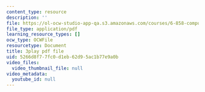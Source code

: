 ```yaml
---
content_type: resource
description: ''
file: https://ol-ocw-studio-app-qa.s3.amazonaws.com/courses/6-858-computer-systems-security-fall-2014/5266d8f77fc0d1eb62d95ac1b77e9a0b_eRJ_r8WF1Y0.pdf
file_type: application/pdf
learning_resource_types: []
ocw_type: OCWFile
resourcetype: Document
title: 3play pdf file
uid: 5266d8f7-7fc0-d1eb-62d9-5ac1b77e9a0b
video_files:
  video_thumbnail_file: null
video_metadata:
  youtube_id: null
---
```

